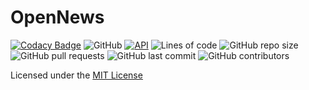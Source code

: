 # OpenNews 

[![Codacy Badge](https://app.codacy.com/project/badge/Grade/5dcb30d182e64717a1495b0b631d330c)](https://www.codacy.com/gh/bibutikoley/OpenNews/dashboard?utm_source=github.com&amp;utm_medium=referral&amp;utm_content=bibutikoley/OpenNews&amp;utm_campaign=Badge_Grade)
![GitHub](https://img.shields.io/github/license/bibutikoley/OpenNews)
[![API](https://img.shields.io/badge/API-21%2B-brightgreen.svg?style=flat)](https://android-arsenal.com/api?level=21)
![Lines of code](https://img.shields.io/tokei/lines/github.com/bibutikoley/OpenNews)
![GitHub repo size](https://img.shields.io/github/repo-size/bibutikoley/OpenNews)
![GitHub pull requests](https://img.shields.io/github/issues-pr-raw/bibutikoley/OpenNews)
![GitHub last commit](https://img.shields.io/github/last-commit/bibutikoley/OpenNews)
![GitHub contributors](https://img.shields.io/github/contributors/bibutikoley/OpenNews)

Licensed under the [MIT License](LICENSE)
